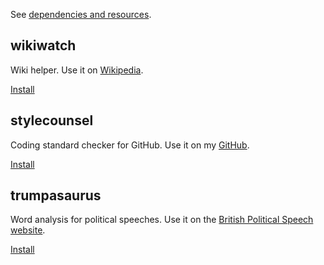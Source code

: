 See [dependencies and resources](dependencies.md).

## wikiwatch

Wiki helper. Use it on [Wikipedia](https://en.wikipedia.org/wiki/Good_Friday_Agreement).

[Install](wikiwatch.user.js)

## stylecounsel

Coding standard checker for GitHub. Use it on my
[GitHub](https://github.com/deanturpin/cpp/blob/master/standard/17/containers.cpp).

[Install](stylecounsel.user.js)

## trumpasaurus

Word analysis for political speeches. Use it on the
[British Political Speech website](http://www.britishpoliticalspeech.org/speech-archive.htm?speech=352).

[Install](trumpasaurus.user.js)
